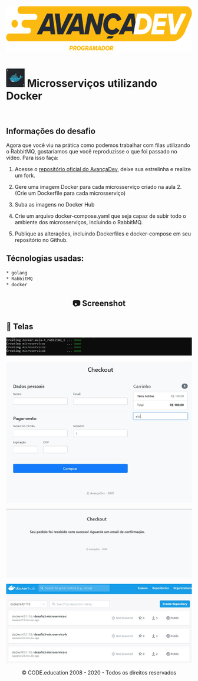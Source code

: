 <h1 align="center">
    <img width="609" height="123" src="https://github.com/trainningjava/avancadev/blob/main/public/assets/images/fullcycle_avancadev_amarelo_tagline.png?raw=true">
</h1>

<h1><img src="https://github.com/trainningjava/avancadev/blob/main/public/assets/images/docker.png?raw=true" alt="docker" width="50" height="50">
Microsserviços utilizando Docker</h1>
<br />

## Informações do desafio

Agora que você viu na prática como podemos trabalhar com filas utilizando o RabbitMQ, gostaríamos que você reproduzisse o que foi passado no vídeo. 
Para isso faça:

1) Acesse o [repositório oficial do AvançaDev](https://github.com/codeedu/avancadev), deixe sua estrelinha e realize um fork.

2) Gere uma imagem Docker para cada microsserviço criado na aula 2. (Crie um Dockerfile para cada microsserviço)

3) Suba as imagens no Docker Hub

4) Crie um arquivo docker-compose.yaml que seja capaz de subir todo o ambiente dos microsserviços, incluindo o RabbitMQ.

5) Publique as alterações, incluindo Dockerfiles e docker-compose em seu repositório no Github.

## Técnologias usadas:

```tecnologia
* golang
* RabbitMQ
* docker
```

<h2 align="center"> 📷 Screenshot </h2>


## :iphone: Telas

<p align="center">
<img width="600" src="https://github.com/trainningjava/avancadev/blob/main/public/assets/images/tela40.JPG?raw=true">
</p>

<p align="center">
<img width="600" src="https://github.com/trainningjava/avancadev/blob/main/public/assets/images/tela41.JPG?raw=true">
</p>

<p align="center">
<img width="600" src="https://github.com/trainningjava/avancadev/blob/main/public/assets/images/tela42.JPG?raw=true">
</p>

<p align="center">
<img width="600" src="https://github.com/trainningjava/avancadev/blob/main/public/assets/images/tela43.JPG?raw=true">
</p>

<p align="center">
© CODE.education 2008 - 2020 - Todos os direitos reservados
</p>
